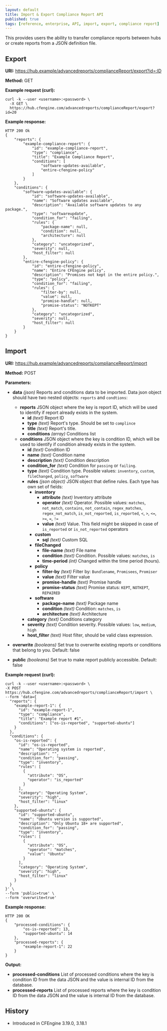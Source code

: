 ```yaml
---
layout: default
title: Import & Export Compliance Report API
published: true
tags: [reference, enterprise, API, import, export, compliance report]
---
```


This provides users the ability to transfer compliance reports between hubs or create reports from a JSON definition file.

## Export

**URI:** https://hub.example/advancedreports/complianceReport/export?id=:ID

**Method:** GET

**Example request (curl):**

```
curl -k --user <username>:<password> \
  -X GET \
  https://hub.cfengine.com/advancedreports/complianceReport/export?id=20
```

**Example response:**

```
HTTP 200 Ok
{
    "reports": {
        "example-compliance-report": {
            "id": "example-compliance-report",
            "type": "compliance",
            "title": "Example Compliance Report",
            "conditions": [
                "software-updates-available",
                "entire-cfengine-policy"
            ]
        }
    },
    "conditions": {
        "software-updates-available": {
            "id": "software-updates-available",
            "name": "Software updates available",
            "description": "Available software updates to any package.",
            "type": "softwareupdate",
            "condition_for": "failing",
            "rules": {
                "package-name": null,
                "condition": null,
                "architecture": null
            },
            "category": "uncategorized",
            "severity": null,
            "host_filter": null
        },
        "entire-cfengine-policy": {
            "id": "entire-cfengine-policy",
            "name": "Entire CFEngine policy",
            "description": "Promises not kept in the entire policy.",
            "type": "policy",
            "condition_for": "failing",
            "rules": {
                "filter-by": null,
                "value": null,
                "promise-handle": null,
                "promise-status": "NOTKEPT"
            },
            "category": "uncategorized",
            "severity": null,
            "host_filter": null
        }
    }
}
```


## Import

**URI:** https://hub.example/advancedreports/complianceReport/import

**Method:** POST

**Parameters:**

* **data** *(json)*
    Reports and conditions data to be imported. Data json object should have two nested objects: `reports` and `condtions`:
    * **reports**
        JSON object where the key is report ID, which will be used to identify if report already exists in the system.
        * **id** *(text)*
            Report ID
        * **type** *(text)*
            Report's type. Should be set to `complince`
        * **title** *(text)*
            Report's title.
        * **conditions** *(array)*
            Conditions list
    * **conditions**
        JSON object where the key is condition ID, which will be used to identify if condition already exists in the system.
        * **id** *(text)*
             Condition ID
        * **name** *(text)*
            Condition name
        * **description** *(text)*
            Condition description
        * **condition_for** *(text)*
            Condition for `passing` or `failing`.
        * **type** *(text)*
            Condition type. Possible values: `inventory`, `custom`, `fileChanged`, `policy`, `software`
        * **rules** *(json object)*
            JSON object that define rules. Each type has own set of fields:
            * **inventory**
                * **attribute** *(text)*
                    Inventory attribute
                * **operator** *(text)*
                    Operator. Possible values: `matches`, `not_match`, `contains`, `not_contain`, `regex_matches`, `regex_not_match`, `is_not_reported`, `is_reported`, `<`, `>`, `<=`, `>=`, `=`, `!=`
                * **value** *(text)*
                    Value. This field might be skipped in case of `is_reported` or `is_not_reported` operators
            * **custom**
                * **sql** *(text)*
                    Custom SQL
            * **fileChanged**
                * **file-name** *(text)*
                    File name
                * **condition** *(text)*
                    Condition. Possible values: `matches`, `is`
                * **time-period** *(int)*
                    Changed within the time period (hours).
            * **policy**
                * **filter-by** *(text)*
                    Filter by: `Bundlename`, `Promisees`, `Promiser`
                * **value** *(text)*
                    Filter value
                * **promise-handle** *(text)*
                    Promise handle
                * **promise-status** *(text)*
                    Promise status: `KEPT`, `NOTKEPT`, `REPAIRED`
            * **software**
                * **package-name** *(text)*
                    Package name
                * **condition** *(text)*
                    Condition: `matches`, `is`
                * **architecture** *(text)*
                    Architecture
        * **category** *(text)*
            Conditions category
        * **severity** *(text)*
            Condition severity. Possible values: `low`, `medium`, `high`
        * **host_filter** *(text)*
            Host filter, should be valid class expression.


* **overwrite** *(booleans)*
    Set true to overwrite existing reports or conditions that belong to you. Default: false

* **public** *(booleans)*
    Set true to make report publicly accessible. Default: false

**Example request (curl):**

```
curl -k --user <username>:<password> \
-X POST https://hub.cfengine.com/advancedreports/complianceReport/import \
--form 'data={
  "reports": {
    "example-report-1": {
      "id": "example-report-1",
      "type": "compliance",
      "title": "Example report #1",
      "conditions": ["os-is-reported", "supported-ubuntu"]
    }
  },
  "conditions": {
    "os-is-reported": {
      "id": "os-is-reported",
      "name": "Operating system is reported",
      "description": "",
      "condition_for": "passing",
      "type": "inventory",
      "rules": [
        {
          "attribute": "OS",
          "operator": "is_reported"
        }
      ],
      "category": "Operating System",
      "severity": "high",
      "host_filter": "linux"
    },
    "supported-ubuntu": {
      "id": "supported-ubuntu",
      "name": "Ubuntu version is supported",
      "description": "Only Ubuntu 18+ are supported",
      "condition_for": "passing",
      "type": "inventory",
      "rules": [
        {
          "attribute": "OS",
          "operator": "matches",
          "value": "Ubuntu"
        }
      ],
      "category": "Operating System",
      "severity": "high",
      "host_filter": "linux"
    }
  }
}' \
--form 'public=true' \
--form 'overwrite=true'
```

**Example response:**

```
HTTP 200 OK
{
    "processed-conditions": {
        "os-is-reported": 13,
        "supported-ubuntu": 14
    },
    "processed-reports": {
        "example-report-1": 22
    }
}
```

**Output:**

* **processed-conditions**
    List of processed conditions where the key is condition ID from the data JSON and the value is internal
    ID from the database.
* **processed-reports**
    List of processed reports where the key is condition ID from the data JSON and the value is internal
    ID from the database.

## History
* Introduced in CFEngine 3.19.0, 3.18.1
